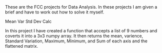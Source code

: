 These are the FCC projects for Data Analysis.
In these projects I am given a brief and have to work out how to solve it myself.

Mean Var Std Dev Calc

  In this project I have created a function that accepts a list of 9 numbers and coverts it into a 3x3 numpy array.
  It then returns the mean, varience, Standard Variation, Maximum, Minimum, and Sum of each axis and the flattened matrix.




